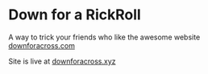 # Down for a RickRoll

A way to trick your friends who like the awesome website [downforacross.com](https://downforacross.com)

Site is live at [downforacross.xyz](https://downforacross.xyz)
